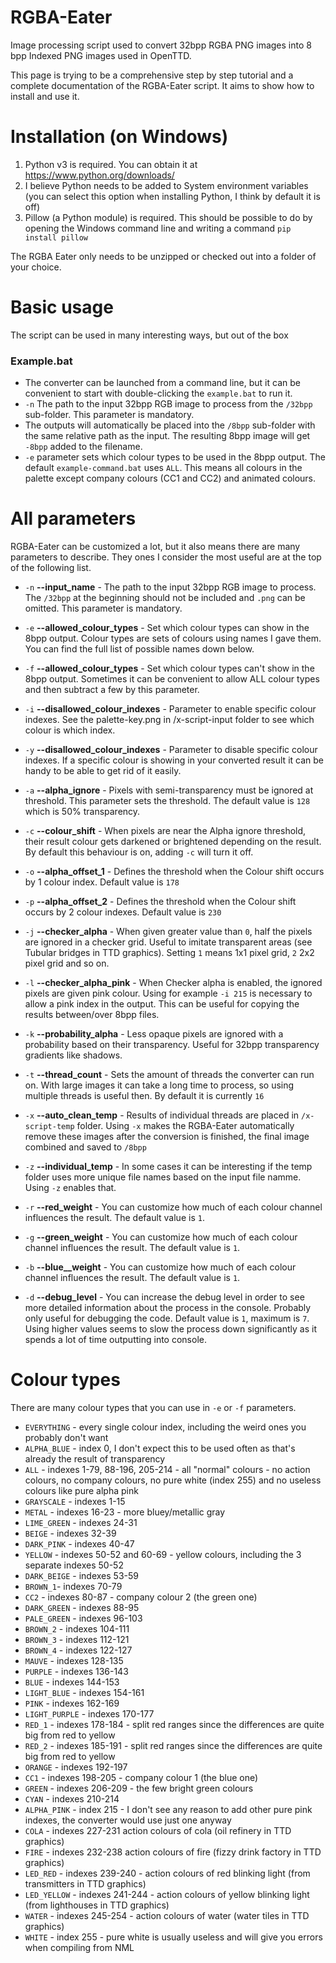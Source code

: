 # RGBA-Eater
Image processing script used to convert 32bpp RGBA PNG images into 8 bpp Indexed PNG images used in OpenTTD.

This page is trying to be a comprehensive step by step tutorial and a complete documentation of the RGBA-Eater script. It aims to show how to install and use it.

# Installation (on Windows)

1. Python v3 is required. You can obtain it at https://www.python.org/downloads/
2. I believe Python needs to be added to System environment variables (you can select this option when installing Python, I think by default it is off)
3. Pillow (a Python module) is required. This should be possible to do by opening the Windows command line and writing a command `pip install pillow`

The RGBA Eater only needs to be unzipped or checked out into a folder of your choice.

# Basic usage

The script can be used in many interesting ways, but out of the box 

### Example.bat
* The converter can be launched from a command line, but it can be convenient to start with double-clicking the `example.bat` to run it.
* `-n` The path to the input 32bpp RGB image to process from the `/32bpp` sub-folder. This parameter is mandatory.
* The outputs will automatically be placed into the `/8bpp` sub-folder with the same relative path as the input. The resulting 8bpp image will get `-8bpp` added to the filename.
* `-e` parameter sets which colour types to be used in the 8bpp output. The default `example-command.bat` uses `ALL`. This means all colours in the palette except company colours (CC1 and CC2) and animated colours.

# All parameters

RGBA-Eater can be customized a lot, but it also means there are many parameters to describe. They ones I consider the most useful are at the top of the following list.

* `-n` **--input_name** - The path to the input 32bpp RGB image to process. The `/32bpp` at the beginning should not be included and `.png` can be omitted. This parameter is mandatory.

* `-e` **--allowed_colour_types** - Set which colour types can show in the 8bpp output. Colour types are sets of colours using names I gave them. You can find the full list of possible names down below.
* `-f` **--allowed_colour_types** - Set which colour types can't show in the 8bpp output. Sometimes it can be convenient to allow ALL colour types and then subtract a few by this parameter.
* `-i` **--disallowed_colour_indexes** - Parameter to enable specific colour indexes. See the palette-key.png in /x-script-input folder to see which colour is which index.
* `-y` **--disallowed_colour_indexes** - Parameter to disable specific colour indexes. If a specific colour is showing in your converted result it can be handy to be able to get rid of it easily.

* `-a` **--alpha_ignore** - Pixels with semi-transparency must be ignored at threshold. This parameter sets the threshold. The default value is `128` which is 50% transparency.
* `-c` **--colour_shift** - When pixels are near the Alpha ignore threshold, their result colour gets darkened or brightened depending on the result. By default this behaviour is on, adding `-c` will turn it off.
* `-o` **--alpha_offset_1** - Defines the threshold when the Colour shift occurs by 1 colour index. Default value is `178`
* `-p` **--alpha_offset_2** - Defines the threshold when the Colour shift occurs by 2 colour indexes. Default value is `230`

* `-j` **--checker_alpha** - When given greater value than `0`, half the pixels are ignored in a checker grid. Useful to imitate transparent areas (see Tubular bridges in TTD graphics). Setting `1` means 1x1 pixel grid, `2` 2x2 pixel grid and so on.
* `-l` **--checker_alpha_pink** - When Checker alpha is enabled, the ignored pixels are given pink colour. Using for example `-i 215` is necessary to allow a pink index in the output. This can be useful for copying the results between/over 8bpp files.
* `-k` **--probability_alpha** - Less opaque pixels are ignored with a probability based on their transparency. Useful for 32bpp transparency gradients like shadows.

* `-t` **--thread_count** - Sets the amount of threads the converter can run on. With large images it can take a long time to process, so using multiple threads is useful then. By default it is currently `16`
* `-x` **--auto_clean_temp** - Results of individual threads are placed in `/x-script-temp` folder. Using `-x` makes the RGBA-Eater automatically remove these images after the conversion is finished, the final image combined and saved to `/8bpp`
* `-z` **--individual_temp** - In some cases it can be interesting if the temp folder uses more unique file names based on the input file namme. Using `-z` enables that.

* `-r` **--red_weight** - You can customize how much of each colour channel influences the result. The default value is `1`.
* `-g` **--green_weight** - You can customize how much of each colour channel influences the result. The default value is `1`.
* `-b` **--blue__weight** - You can customize how much of each colour channel influences the result. The default value is `1`.

* `-d` **--debug_level** - You can increase the debug level in order to see more detailed information about the process in the console. Probably only useful for debugging the code. Default value is `1`, maximum is `7`. Using higher values seems to slow the process down significantly as it spends a lot of time outputting into console.

# Colour types

There are many colour types that you can use in `-e` or `-f` parameters.

* `EVERYTHING` - every single colour index, including the weird ones you probably don't want
* `ALPHA_BLUE` - index 0, I don't expect this to be used often as that's already the result of transparency
* `ALL` - indexes 1-79, 88-196, 205-214 - all "normal" colours - no action colours, no company colours, no pure white (index 255) and no useless colours like pure alpha pink
* `GRAYSCALE` - indexes 1-15
* `METAL` - indexes 16-23 - more bluey/metallic gray
* `LIME_GREEN` - indexes 24-31
* `BEIGE` - indexes 32-39
* `DARK_PINK` - indexes 40-47
* `YELLOW` - indexes 50-52 and 60-69 - yellow colours, including the 3 separate indexes 50-52
* `DARK_BEIGE` - indexes 53-59
* `BROWN_1`- indexes 70-79
* `CC2` - indexes 80-87 - company colour 2 (the green one)
* `DARK_GREEN` - indexes 88-95
* `PALE_GREEN` - indexes 96-103
* `BROWN_2` - indexes 104-111
* `BROWN_3` - indexes 112-121
* `BROWN_4` - indexes 122-127
* `MAUVE` - indexes 128-135
* `PURPLE` - indexes 136-143
* `BLUE` - indexes 144-153
* `LIGHT_BLUE` - indexes 154-161
* `PINK` - indexes 162-169
* `LIGHT_PURPLE` - indexes 170-177
* `RED_1` - indexes 178-184 - split red ranges since the differences are quite big from red to yellow
* `RED_2` - indexes 185-191 - split red ranges since the differences are quite big from red to yellow
* `ORANGE` - indexes 192-197
* `CC1` - indexes 198-205 - company colour 1 (the blue one)
* `GREEN` - indexes 206-209 - the few bright green colours
* `CYAN` - indexes 210-214
* `ALPHA_PINK` - index 215 - I don't see any reason to add other pure pink indexes, the converter would use just one anyway
* `COLA` - indexes 227-231 action colours of cola (oil refinery in TTD graphics)
* `FIRE` - indexes 232-238 action colours of fire (fizzy drink factory in TTD graphics)
* `LED_RED` - indexes 239-240 - action colours of red blinking light (from transmitters in TTD graphics)
* `LED_YELLOW` - indexes 241-244 - action colours of yellow blinking light (from lighthouses in TTD graphics)
* `WATER` - indexes 245-254 - action colours of water (water tiles in  TTD graphics)
* `WHITE` - index 255 - pure white is usually useless and will give you errors when compiling from NML
